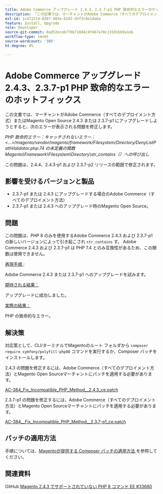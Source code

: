 ```yaml
---
title: Adobe Commerce アップグレード 2.4.3、2.3.7-p1 PHP 致命的なエラーのホットフィックス
description: 「この記事では、マーチャントがAdobe Commerce（すべてのデプロイメント方法）またはMagento Open Source 2.4.3 または 2.3.7-p1 にアップグレードしようとすると、次のエラーが表示される場合の対応策を説明します。」
exl-id: 1c472214-8387-403e-b2d2-d3f3c9e1da6a
feature: Install, Upgrade
role: Developer
source-git-commit: 0ad52eceb776b71604c4f467a70c13191bb9a1eb
workflow-type: tm+mt
source-wordcount: '305'
ht-degree: 0%

---
```


# Adobe Commerce アップグレード 2.4.3、2.3.7-p1 PHP 致命的なエラーのホットフィックス

この文書では、マーチャントがAdobe Commerce（すべてのデプロイメント方式）またはMagento Open Source 2.4.3 または 2.3.7-p1 にアップグレードしようとすると、次のエラーが表示される問題を修正します。

*PHP 致命的エラー：キャッチされないエラー：&lt;...>/magento/vendor/magento/framework/Filesystem/Directory/DenyListPathValidator.php:74 の未定義の関数Magento\Framework\Filesystem\Directory\str_contains（）への呼び出し*

この問題は、2.4.4、2.4.3-p1 および 2.3.7-p2 リリースの範囲で修正されます。

## 影響を受けるバージョンと製品

* 2.3.7-p1 または 2.4.3 にアップグレードする場合のAdobe Commerce（すべてのデプロイメント方法）
* 2.3.7-p1 または 2.4.3 へのアップグレード時のMagento Open Source。

## 問題

この問題は、PHP 8 のみを使用するAdobe Commerce 2.4.3 および 2.3.7-p1 の新しいバージョンによって引き起こされ `str_contains` す。 Adobe Commerce 2.4.3 および 2.3.7-p1 は PHP 7.4 とのみ互換性があるため、この関数は使用できません。

<u> 再現手順 </u> :

Adobe Commerce 2.4.3 または 2.3.7-p1 へのアップグレードを試みます。

<u> 期待される結果：</u>

アップグレードに成功しました。

<u> 実際の結果：</u>

PHP の致命的なエラー。

## 解決策

対応策として、CLI/ターミナルでMagentoのルート フォルダから `composer require symfony/polyfill-php80` コマンドを実行するか、Composer パッチをインストールします。

2.4.3 の問題を修正するには、Adobe Commerce（すべてのデプロイメント方法）とMagento Open Sourceマーチャントにパッチを適用する必要があります。

[AC-384_Fix_Incompatible_PHP_Method__2.4.3_ce.patch](assets/AC-384__Fix_Incompatible_PHP_Method__2.4.3_ce.patch.zip)

2.3.7-p1 の問題を修正するには、Adobe Commerce（すべてのデプロイメント方法）とMagento Open Sourceマーチャントにパッチを適用する必要があります。

[AC-384__Fix_Incompatible_PHP_Method__2.3.7-p1_ce.patch](assets/AC-384__Fix_Incompatible_PHP_Method__2.3.7-p1_ce.patch.zip)

## パッチの適用方法

手順については、[Magentoが提供する Composer パッチの適用方法 ](/help/how-to/general/how-to-apply-a-composer-patch-provided-by-magento.md) を参照してください。

## 関連資料

GitHub [Magento 2.4.3 でサポートされていない PHP 8 コマンド EE #33680](https://github.com/magento/magento2/issues/33680)
